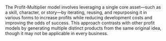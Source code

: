 The Profit-Multiplier model involves leveraging a single core asset—such as a skill, character, or story—by iterating, reusing, and repurposing it in various forms to increase profits while reducing development costs and improving the odds of success. This approach contrasts with other profit models by generating multiple distinct products from the same original idea, though it may not be applicable in every business.

